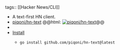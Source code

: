 tags:: [[Hacker News/CLI]]

- A text-first HN client.
- [piqoni/hn-text](https://github.com/piqoni/hn-text)
  @@html: <a href="https://github.com/piqoni/hn-text/"><img src="https://github-readme-stats-astronomer.vercel.app/api/pin/?username=piqoni&repo=hn-text&theme=tokyonight" alt="piqoni/hn-text"/></a>@@
-
- [Install](https://github.com/piqoni/hn-text#installation)
	- ```bash
	  go install github.com/piqoni/hn-text@latest
	  ```